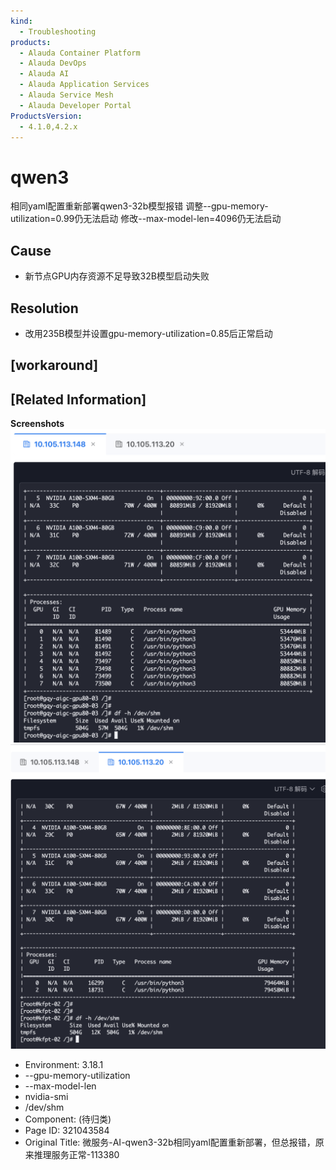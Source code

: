 ```yaml
---
kind:
  - Troubleshooting
products:
  - Alauda Container Platform
  - Alauda DevOps
  - Alauda AI
  - Alauda Application Services
  - Alauda Service Mesh
  - Alauda Developer Portal
ProductsVersion:
  - 4.1.0,4.2.x
---
```

<!-- A type of document that involves encountering a fault, diagnosing it, performing root cause analysis, and providing solutions. -->

# qwen3

相同yaml配置重新部署qwen3-32b模型报错 调整--gpu-memory-utilization=0.99仍无法启动 修改--max-model-len=4096仍无法启动

## Cause
- 新节点GPU内存资源不足导致32B模型启动失败

## Resolution
- 改用235B模型并设置gpu-memory-utilization=0.85后正常启动

## [workaround]

## [Related Information]
**Screenshots**
![](assets/wei-fu-wu-ai-qwen3-32bxiang-tong-yamlpei-zhi-zhong-xin-bu-shu-dan-zong-bao-cuo-y/mceclip0_1753156156721_7v048.png)
![](assets/wei-fu-wu-ai-qwen3-32bxiang-tong-yamlpei-zhi-zhong-xin-bu-shu-dan-zong-bao-cuo-y/mceclip2_1753156178524_56otk.png)
- Environment: 3.18.1
- --gpu-memory-utilization
- --max-model-len
- nvidia-smi
- /dev/shm
- Component: (待归类)
- Page ID: 321043584
- Original Title: 微服务-AI-qwen3-32b相同yaml配置重新部署，但总报错，原来推理服务正常-113380
